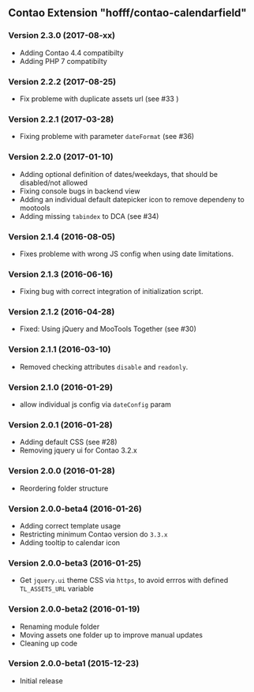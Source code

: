 Contao Extension "hofff/contao-calendarfield"
---------------------------------------------

### Version 2.3.0 (2017-08-xx) ###
- Adding Contao 4.4 compatibilty
- Adding PHP 7 compatibilty

### Version 2.2.2 (2017-08-25) ###
- Fix probleme with duplicate assets url (see #33 )

### Version 2.2.1 (2017-03-28) ###
- Fixing probleme with parameter `dateFormat` (see #36)

### Version 2.2.0 (2017-01-10) ###
- Adding optional definition of dates/weekdays, that should be disabled/not allowed
- Fixing console bugs in backend view
- Adding an individual default datepicker icon to remove dependeny to mootools
- Adding missing `tabindex` to DCA (see #34)

### Version 2.1.4 (2016-08-05) ###
- Fixes probleme with wrong JS config when using date limitations.

### Version 2.1.3 (2016-06-16) ###
- Fixing bug with correct integration of initialization script.

### Version 2.1.2 (2016-04-28) ###
- Fixed: Using jQuery and MooTools Together (see #30)

### Version 2.1.1 (2016-03-10) ###
- Removed checking attributes `disable` and `readonly`.

### Version 2.1.0 (2016-01-29) ###
- allow individual js config via `dateConfig` param

### Version 2.0.1 (2016-01-28) ###
- Adding default CSS (see #28)
- Removing jquery ui for Contao 3.2.x

### Version 2.0.0 (2016-01-28) ###
- Reordering folder structure

### Version 2.0.0-beta4 (2016-01-26) ###
- Adding correct template usage
- Restricting minimum Contao version do `3.3.x`
- Adding tooltip to calendar icon

### Version 2.0.0-beta3 (2016-01-25) ###
- Get `jquery.ui` theme CSS via `https`, to avoid errros with defined `TL_ASSETS_URL` variable

### Version 2.0.0-beta2 (2016-01-19) ###
- Renaming module folder
- Moving assets one folder up to improve manual updates
- Cleaning up code

### Version 2.0.0-beta1 (2015-12-23) ###
- Initial release